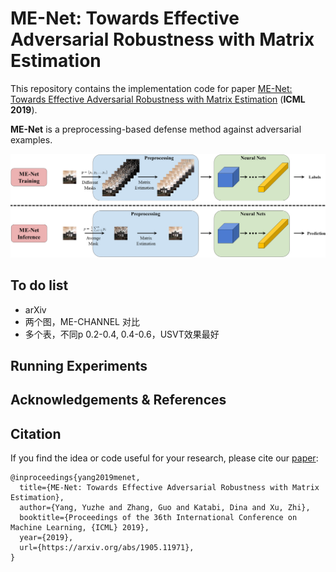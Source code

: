 # ME-Net: Towards Effective Adversarial Robustness with Matrix Estimation

This repository contains the implementation code for paper [ME-Net: Towards Effective Adversarial Robustness with Matrix Estimation](http://me-net.csail.mit.edu/) (__ICML 2019__).

__ME-Net__ is a preprocessing-based defense method against adversarial examples. 

![overview](assets/menet_example.png)

## To do list
- arXiv
- 两个图，ME-CHANNEL 对比
- 多个表，不同p 0.2-0.4, 0.4-0.6，USVT效果最好

## Running Experiments



## Acknowledgements & References


## Citation
If you find the idea or code useful for your research, please cite our [paper](https://arxiv.org/abs/1905.11971):
```
@inproceedings{yang2019menet,
  title={ME-Net: Towards Effective Adversarial Robustness with Matrix Estimation},
  author={Yang, Yuzhe and Zhang, Guo and Katabi, Dina and Xu, Zhi},
  booktitle={Proceedings of the 36th International Conference on Machine Learning, {ICML} 2019},
  year={2019},
  url={https://arxiv.org/abs/1905.11971},
}
```
